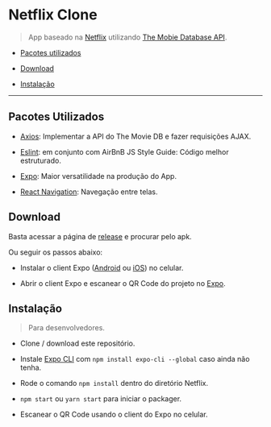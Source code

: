 # Netflix Clone

> App baseado na [Netflix](https://netflix.com) utilizando [The Mobie Database API](https://www.themoviedb.org).

- [Pacotes utilizados](#pacotes-utilizados)

- [Download](#download)

- [Instalação](#instalação)

---

## Pacotes Utilizados

- [Axios](https://github.com/axios/axios): Implementar a API do The Movie DB e fazer requisições AJAX.

- [Eslint](https://eslint.org): em conjunto com AirBnB JS Style Guide: Código melhor estruturado.

- [Expo](https://expo.io): Maior versatilidade na produção do App.

- [React Navigation](https://reactnavigation.org): Navegação entre telas.


## Download

Basta acessar a página de [release](https://github.com/sammuelgr/netflix-clone/releases) e procurar pelo apk.

Ou seguir os passos abaixo:

- Instalar o client Expo ([Android](https://play.google.com/store/apps/details?id=host.exp.exponent) ou [iOS](https://itunes.apple.com/app/apple-store/id982107779)) no celular.

- Abrir o client Expo e escanear o QR Code do projeto no [Expo](https://expo.io/@sammuel/Netflix).


## Instalação

 > Para desenvolvedores.

- Clone / download este repositório.

- Instale [Expo CLI](https://expo.io/learn) com `npm install expo-cli --global` caso ainda não tenha.

- Rode o comando `npm install` dentro do diretório Netflix.

- `npm start` ou `yarn start` para iniciar o packager.

- Escanear o QR Code usando o client do Expo no celular.
